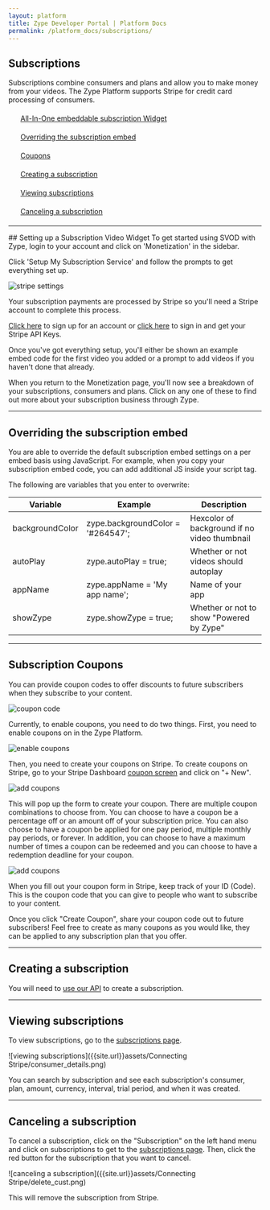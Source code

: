 ```yaml
---
layout: platform
title: Zype Developer Portal | Platform Docs
permalink: /platform_docs/subscriptions/
---
```

## Subscriptions
Subscriptions combine consumers and plans and allow you to make money from your videos.
The Zype Platform supports Stripe for credit card processing of consumers.

<div style="width: 100%;">
<div style="margin: 20px;"><span class="fa fa-file-text" style="margin-right: 4px;"></span>
<a href="#1">
All-In-One embeddable subscription Widget</a>
</div>
<div style="margin: 20px;"><span class="fa fa-file-text" style="margin-right: 4px;"></span>
<a href="#2">
Overriding the subscription embed</a>
</div>
<div style="margin: 20px;"><span class="fa fa-file-text" style="margin-right: 4px;"></span>
<a href="#3">
Coupons</a>
</div>
<div style="margin: 20px;"><span class="fa fa-file-text" style="margin-right: 4px;"></span>
<a href="#4">
Creating a subscription</a>
</div>
<div style="margin: 20px;"><span class="fa fa-file-text" style="margin-right: 4px;"></span>
<a href="#5">
Viewing subscriptions</a>
</div>
<div style="margin: 20px;"><span class="fa fa-file-text" style="margin-right: 4px;"></span>
<a href="#6">
Canceling a subscription</a>
</div>
</div>

<hr id="1">
## Setting up a Subscription Video Widget
To get started using SVOD with Zype, login to your account and click on 'Monetization' in the sidebar.

Click 'Setup My Subscription Service' and follow the prompts to get everything set up.

![stripe settings]({{site.url}}assets/subscription_setup/monetization.png)

Your subscription payments are processed by Stripe so you'll need a Stripe account to complete this process.

[Click here](https://dashboard.stripe.com/register) to sign up for an account or [click here](https://dashboard.stripe.com/account/apikeys) to sign in and get your Stripe API Keys.

Once you've got everything setup, you'll either be shown an example embed code for the first video you added or a prompt to add videos if you haven't done that already.

When you return to the Monetization page, you'll now see a breakdown of your subscriptions, consumers and plans. Click on any one of these to find out more about your subscription business through Zype.

<hr id="2">

## Overriding the subscription embed

You are able to override the default subscription embed settings on a per embed basis using JavaScript.
For example, when you copy your subscription embed code, you can add additional JS inside
your script tag.

The following are variables that you enter to overwrite:

Variable | Example | Description
--------- | -------- | ----
backgroundColor | zype.backgroundColor = '#264547'; | Hexcolor of background if no video thumbnail
autoPlay | zype.autoPlay = true;   | Whether or not videos should autoplay
appName | zype.appName = 'My app name'; | Name of your app
showZype | zype.showZype = true; | Whether or not to show "Powered by Zype"

<hr id='3'>

## Subscription Coupons

You can provide coupon codes to offer discounts to future subscribers when they subscribe
to your content.

![coupon code]({{site.url}}assets/coupons/pay_with_coupons.png)

Currently, to enable coupons, you need to do two things. First, you need to enable coupons
on in the Zype Platform.

![enable coupons]({{site.url}}assets/coupons/zype_enable.png)

Then, you need to create your coupons on Stripe. To create coupons on Stripe, go to your Stripe Dashboard [coupon screen](https://dashboard.stripe.com/coupons) and click on "+ New".

![add coupons]({{site.url}}assets/coupons/stripe_add_coupon.png)

This will pop up the form to create your coupon. There are multiple coupon combinations to
choose from. You can choose to have a coupon be a percentage off or an amount off of your
subscription price. You can also choose to have a coupon be applied for one pay period, multiple
monthly pay periods, or forever. In addition, you can choose to have a maximum number of times
a coupon can be redeemed and you can choose to have a redemption deadline for your coupon.

![add coupons]({{site.url}}assets/coupons/create_coupon.png)

When you fill out your coupon form in Stripe, keep track of your ID (Code). This is the
coupon code that you can give to people who want to subscribe to your content.

Once you click "Create Coupon", share your coupon code out to future subscribers! Feel
free to create as many coupons as you would like, they can be applied to any subscription
plan that you offer.

<hr id="4">

## Creating a subscription
You will need to [use our API](http://dev.zype.com/api_docs/subscriptions/) to create a subscription.

<hr id="5">

## Viewing subscriptions
To view subscriptions, go to the [subscriptions page](https://admin.zype.com/subscriptions).

![viewing subscriptions]({{site.url}}assets/Connecting Stripe/consumer_details.png)

You can search by subscription and see each subscription's consumer, plan, amount, currency,
interval, trial period, and when it was created.

<hr id="6">

## Canceling a subscription
To cancel a subscription, click on the
"Subscription" on the left hand menu and click on subscriptions to get to the [subscriptions page](https://admin.zype.com/subscriptions).
Then, click the red button for the subscription that you want to cancel.

![canceling a subscription]({{site.url}}assets/Connecting Stripe/delete_cust.png)

This will remove the subscription from Stripe.
